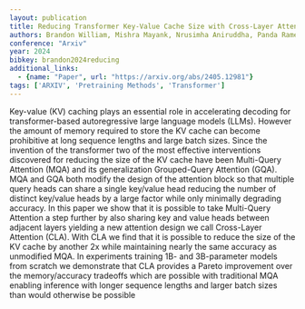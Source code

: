 ```yaml
---
layout: publication
title: Reducing Transformer Key-Value Cache Size with Cross-Layer Attention
authors: Brandon William, Mishra Mayank, Nrusimha Aniruddha, Panda Rameswar, Kelly Jonathan Ragan
conference: "Arxiv"
year: 2024
bibkey: brandon2024reducing
additional_links:
  - {name: "Paper", url: "https://arxiv.org/abs/2405.12981"}
tags: ['ARXIV', 'Pretraining Methods', 'Transformer']
---
```

Key-value (KV) caching plays an essential role in accelerating decoding for transformer-based autoregressive large language models (LLMs). However the amount of memory required to store the KV cache can become prohibitive at long sequence lengths and large batch sizes. Since the invention of the transformer two of the most effective interventions discovered for reducing the size of the KV cache have been Multi-Query Attention (MQA) and its generalization Grouped-Query Attention (GQA). MQA and GQA both modify the design of the attention block so that multiple query heads can share a single key/value head reducing the number of distinct key/value heads by a large factor while only minimally degrading accuracy. In this paper we show that it is possible to take Multi-Query Attention a step further by also sharing key and value heads between adjacent layers yielding a new attention design we call Cross-Layer Attention (CLA). With CLA we find that it is possible to reduce the size of the KV cache by another 2x while maintaining nearly the same accuracy as unmodified MQA. In experiments training 1B- and 3B-parameter models from scratch we demonstrate that CLA provides a Pareto improvement over the memory/accuracy tradeoffs which are possible with traditional MQA enabling inference with longer sequence lengths and larger batch sizes than would otherwise be possible
